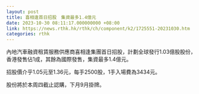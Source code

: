 ```yaml
---
layout: post
title: 喜相逢首日招股　集資最多1.4億元
date: 2023-10-30 08:11:17.000000000 +08:00
link: https://news.rthk.hk/rthk/ch/component/k2/1725551-20231030.htm
categories: rthk
---
```


內地汽車融資租賃服務供應商喜相逢集團首日招股，計劃全球發行1.03億股股份，香港發售佔1成，其餘為國際發售，集資最多1.4億元。

招股價介乎1.05元至1.36元，每手2500股，1手入場費為3434元。

股份將於本周四截止認購，下月9月掛牌。

